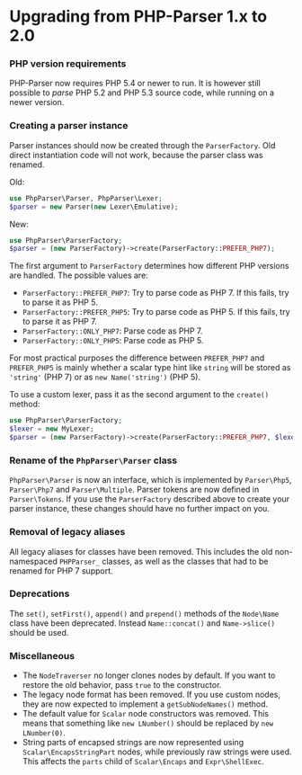 Upgrading from PHP-Parser 1.x to 2.0
====================================

### PHP version requirements

PHP-Parser now requires PHP 5.4 or newer to run. It is however still possible to *parse* PHP 5.2 and
PHP 5.3 source code, while running on a newer version.

### Creating a parser instance

Parser instances should now be created through the `ParserFactory`. Old direct instantiation code
will not work, because the parser class was renamed.

Old:

```php
use PhpParser\Parser, PhpParser\Lexer;
$parser = new Parser(new Lexer\Emulative);
```

New:

```php
use PhpParser\ParserFactory;
$parser = (new ParserFactory)->create(ParserFactory::PREFER_PHP7);
```

The first argument to `ParserFactory` determines how different PHP versions are handled. The
possible values are:

 * `ParserFactory::PREFER_PHP7`: Try to parse code as PHP 7. If this fails, try to parse it as PHP 5.
 * `ParserFactory::PREFER_PHP5`: Try to parse code as PHP 5. If this fails, try to parse it as PHP 7.
 * `ParserFactory::ONLY_PHP7`: Parse code as PHP 7.
 * `ParserFactory::ONLY_PHP5`: Parse code as PHP 5.

For most practical purposes the difference between `PREFER_PHP7` and `PREFER_PHP5` is mainly whether
a scalar type hint like `string` will be stored as `'string'` (PHP 7) or as `new Name('string')`
(PHP 5).

To use a custom lexer, pass it as the second argument to the `create()` method:

```php
use PhpParser\ParserFactory;
$lexer = new MyLexer;
$parser = (new ParserFactory)->create(ParserFactory::PREFER_PHP7, $lexer);
```

### Rename of the `PhpParser\Parser` class

`PhpParser\Parser` is now an interface, which is implemented by `Parser\Php5`, `Parser\Php7` and
`Parser\Multiple`. Parser tokens are now defined in `Parser\Tokens`. If you use the `ParserFactory`
described above to create your parser instance, these changes should have no further impact on you.

### Removal of legacy aliases

All legacy aliases for classes have been removed. This includes the old non-namespaced `PHPParser_`
classes, as well as the classes that had to be renamed for PHP 7 support.

### Deprecations

The `set()`, `setFirst()`, `append()` and `prepend()` methods of the `Node\Name` class have been
deprecated. Instead `Name::concat()` and `Name->slice()` should be used.

### Miscellaneous

* The `NodeTraverser` no longer clones nodes by default. If you want to restore the old behavior,
  pass `true` to the constructor.
* The legacy node format has been removed. If you use custom nodes, they are now expected to
  implement a `getSubNodeNames()` method.
* The default value for `Scalar` node constructors was removed. This means that something like
  `new LNumber()` should be replaced by `new LNumber(0)`.
* String parts of encapsed strings are now represented using `Scalar\EncapsStringPart` nodes, while
  previously raw strings were used. This affects the `parts` child of `Scalar\Encaps` and
  `Expr\ShellExec`.